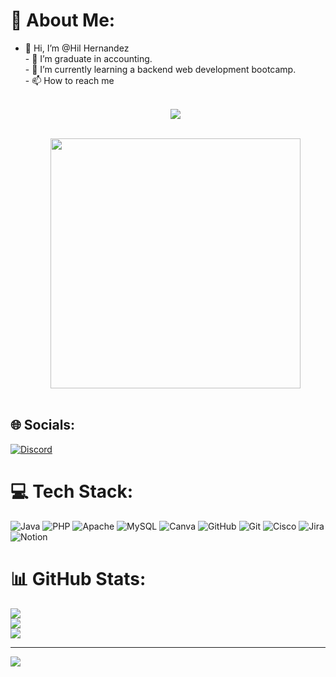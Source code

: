 # 💫 About Me:
- 👋 Hi, I’m @Hil Hernandez<br>- 👀 I’m graduate in accounting.<br>- 🌱 I’m currently learning a backend web development bootcamp.<br>- 📫 How to reach me <br> <p align="center">  <br> <a href="https://www.linkedin.com/in/hilmar-cristina-hern%C3%A1ndez-ortiz-b91a57180/https://www.linkedin.com/in/hilmar-cristina-hern%C3%A1ndez-ortiz-b91a57180/"><img src="https://img.shields.io/badge/-LinkedIn-blue?style=flat&logo=linkedin&logoColor=white"></a>  <div id="header" align="center"><br>  <img src="https://media0.giphy.com/media/v1.Y2lkPTc5MGI3NjExZXJjaGtpb3RhdTgwZm42c2x4bG5tMWZ5MHpnbm9lNHV1Nnk2bDRnOSZlcD12MV9pbnRlcm5hbF9naWZfYnlfaWQmY3Q9Zw/kd3ugTL4g37eib6H9k/giphy.gif" width="400"/></div><br>  


## 🌐 Socials:
[![Discord](https://img.shields.io/badge/Discord-%237289DA.svg?logo=discord&logoColor=white)](https://discord.gg/hil_hernandz) 

# 💻 Tech Stack:
![Java](https://img.shields.io/badge/java-%23ED8B00.svg?style=for-the-badge&logo=openjdk&logoColor=white) ![PHP](https://img.shields.io/badge/php-%23777BB4.svg?style=for-the-badge&logo=php&logoColor=white) ![Apache](https://img.shields.io/badge/apache-%23D42029.svg?style=for-the-badge&logo=apache&logoColor=white) ![MySQL](https://img.shields.io/badge/mysql-4479A1.svg?style=for-the-badge&logo=mysql&logoColor=white) ![Canva](https://img.shields.io/badge/Canva-%2300C4CC.svg?style=for-the-badge&logo=Canva&logoColor=white) ![GitHub](https://img.shields.io/badge/github-%23121011.svg?style=for-the-badge&logo=github&logoColor=white) ![Git](https://img.shields.io/badge/git-%23F05033.svg?style=for-the-badge&logo=git&logoColor=white) ![Cisco](https://img.shields.io/badge/cisco-%23049fd9.svg?style=for-the-badge&logo=cisco&logoColor=black) ![Jira](https://img.shields.io/badge/jira-%230A0FFF.svg?style=for-the-badge&logo=jira&logoColor=white) ![Notion](https://img.shields.io/badge/Notion-%23000000.svg?style=for-the-badge&logo=notion&logoColor=white)
# 📊 GitHub Stats:
![](https://github-readme-stats.vercel.app/api?username=Hilmar09&theme=radical&hide_border=false&include_all_commits=false&count_private=false)<br/>
![](https://github-readme-streak-stats.herokuapp.com/?user=Hilmar09&theme=radical&hide_border=false)<br/>
![](https://github-readme-stats.vercel.app/api/top-langs/?username=Hilmar09&theme=radical&hide_border=false&include_all_commits=false&count_private=false&layout=compact)

---
[![](https://visitcount.itsvg.in/api?id=Hilmar09&icon=0&color=0)](https://visitcount.itsvg.in)

<!-- Proudly created with GPRM ( https://gprm.itsvg.in ) -->
